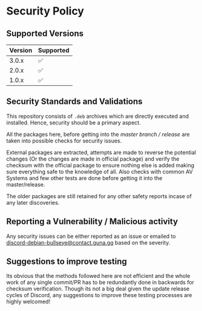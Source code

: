# Security Policy

## Supported Versions


| Version | Supported          |
| ------- | ------------------ |
| 3.0.x   | :white_check_mark: |
| 2.0.x   | :white_check_mark: |
| 1.0.x   | :white_check_mark: |

## Security Standards and Validations
This repository consists of `.deb` archives which are directly executed and installed. Hence, security should be a primary aspect.

All the packages here, before getting into the *master branch / release* are taken into possible checks for security issues.

External packages are extracted, attempts are made to reverse the potential changes (Or the changes are made in official package) 
and verify the checksum with the official package to ensure nothing else is added making sure everything safe to the knowledge of all. 
Also checks with common AV Systems and few other tests are done before getting it into the master/release.

The older packages are still retained for any other safety reports incase of any later discoveries.

## Reporting a Vulnerability / Malicious activity

Any security issues can be either reported as an issue or emailed to discord-debian-bullseye@contact.guna.gq based on the severity.

## Suggestions to improve testing
Its obvious that the methods followed here are not efficient and the whole work of any single commit/PR has to be redundantly done in 
backwards for checksum verification. Though its not a big deal given the update release cycles of Discord, any suggestions to improve these testing 
processes are highly welcomed!


